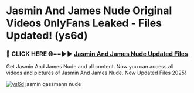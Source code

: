 # Jasmin And James Nude Original Videos 0nlyFans Leaked - Files Updated! (ys6d)

<h3>🔴 CLICK HERE 🌐==►► <a href="https://tinyurl.com/yrmya6cz" rel="nofollow">Jasmin And James Nude Updated Files</a></h3>

Get Jasmin And James Nude and all content. Now you can access all videos and pictures of Jasmin And James Nude. New Updated Files 2025!

[![ys6d](https://i.imgur.com/FMdXYCs.gif)](https://tinyurl.com/yrmya6cz)
jasmin gassmann nude